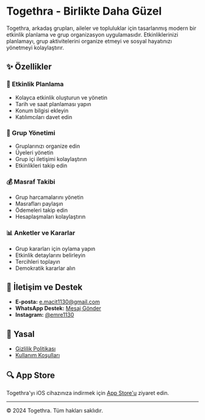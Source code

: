 # Togethra - Birlikte Daha Güzel

Togethra, arkadaş grupları, aileler ve topluluklar için tasarlanmış modern bir etkinlik planlama ve grup organizasyon uygulamasıdır. Etkinliklerinizi planlamayı, grup aktivitelerini organize etmeyi ve sosyal hayatınızı yönetmeyi kolaylaştırır.

## ✨ Özellikler

### 📅 Etkinlik Planlama
- Kolayca etkinlik oluşturun ve yönetin
- Tarih ve saat planlaması yapın
- Konum bilgisi ekleyin
- Katılımcıları davet edin

### 👥 Grup Yönetimi
- Gruplarınızı organize edin
- Üyeleri yönetin
- Grup içi iletişimi kolaylaştırın
- Etkinlikleri takip edin

### 💰 Masraf Takibi
- Grup harcamalarını yönetin
- Masrafları paylaşın
- Ödemeleri takip edin
- Hesaplaşmaları kolaylaştırın

### 📊 Anketler ve Kararlar
- Grup kararları için oylama yapın
- Etkinlik detaylarını belirleyin
- Tercihleri toplayın
- Demokratik kararlar alın

## 📱 İletişim ve Destek

- **E-posta:** [e.macit1130@gmail.com](mailto:e.macit1130@gmail.com)
- **WhatsApp Destek:** [Mesaj Gönder](https://wa.me/905359302324)
- **Instagram:** [@emre1130](https://www.instagram.com/emre1130/)

## 📄 Yasal

- [Gizlilik Politikası](privacy.html)
- [Kullanım Koşulları](terms.html)

## 🔍 App Store

Togethra'yı iOS cihazınıza indirmek için [App Store'u](https://apps.apple.com/app/togethra) ziyaret edin.

---

© 2024 Togethra. Tüm hakları saklıdır.
